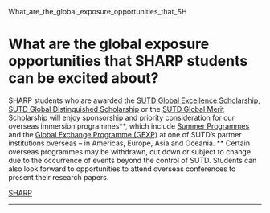 What_are_the_global_exposure_opportunities_that_SH



What are the global exposure opportunities that SHARP students can be excited about?
====================================================================================

SHARP students who are awarded the [SUTD Global Excellence Scholarship](/admissions/undergraduate/scholarship/sutd-administered/sutd-global-excellence-scholarship/), [SUTD Global Distinguished Scholarship](/admissions/undergraduate/scholarship/sutd-administered/sutd-global-distinguished-scholarship/) or the [SUTD Global Merit Scholarship](/admissions/undergraduate/scholarship/sutd-administered/sutd-global-merit-scholarship/) will enjoy sponsorship and priority consideration for our overseas immersion programmes\*\*, which include [Summer Programmes](/campus-life/global-experience-and-exchange/summer-programmes/) and the [Global Exchange Programme (GEXP)](/campus-life/global-experience-and-exchange/student-exchange/) at one of SUTD’s partner institutions overseas – in Americas, Europe, Asia and Oceania. \*\* Certain overseas programmes may be withdrawn, cut down or subject to change due to the occurrence of events beyond the control of SUTD. Students can also look forward to opportunities to attend overseas conferences to present their research papers.

[SHARP](https://www.sutd.edu.sg/tag/sharp/)

---

